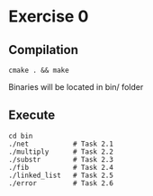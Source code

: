 # Exercise 0

## Compilation

	cmake . && make

Binaries will be located in bin/ folder

## Execute

	cd bin
	./net			# Task 2.1
	./multiply		# Task 2.2
	./substr		# Task 2.3
	./fib			# Task 2.4
	./linked_list	# Task 2.5
	./error			# Task 2.6